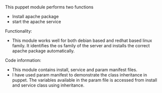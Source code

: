 This puppet module performs two functions
- Install apache package
- start the apache service

Functionality:
- This module works well for both debian based and redhat based linux family. It identifies the os family of the server and installs the 
  correct apache package automatically.
  
  
Code information:
- This module contains install, service and param manifest files. 
- I have used param manifest to demonstrate the class inheritance in puppet. The variables available in the param file is accessed
  from install and service class using inheritance.
